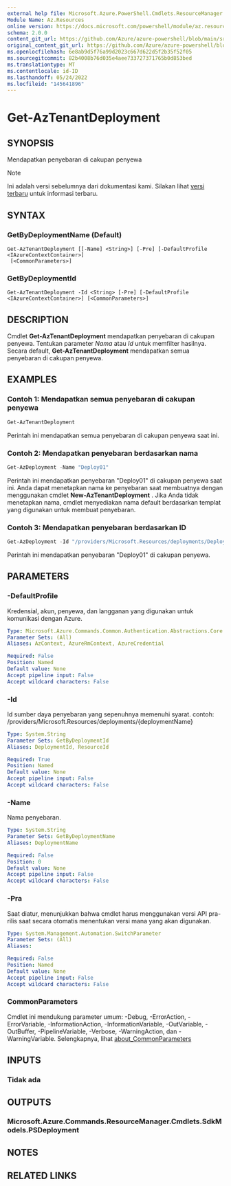```yaml
---
external help file: Microsoft.Azure.PowerShell.Cmdlets.ResourceManager.dll-Help.xml
Module Name: Az.Resources
online version: https://docs.microsoft.com/powershell/module/az.resources/get-aztenantdeployment
schema: 2.0.0
content_git_url: https://github.com/Azure/azure-powershell/blob/main/src/Resources/Resources/help/Get-AzTenantDeployment.md
original_content_git_url: https://github.com/Azure/azure-powershell/blob/main/src/Resources/Resources/help/Get-AzTenantDeployment.md
ms.openlocfilehash: 6e8ab9d5f76a99d2023c667d622d5f2b35f52f05
ms.sourcegitcommit: 82b4008b76d035e4aee733727371765b0d853bed
ms.translationtype: MT
ms.contentlocale: id-ID
ms.lasthandoff: 05/24/2022
ms.locfileid: "145641896"
---
```

# Get-AzTenantDeployment

## SYNOPSIS
Mendapatkan penyebaran di cakupan penyewa

> [!NOTE]
>Ini adalah versi sebelumnya dari dokumentasi kami. Silakan lihat [versi terbaru](/powershell/module/az.resources/get-aztenantdeployment) untuk informasi terbaru.

## SYNTAX

### GetByDeploymentName (Default)
```
Get-AzTenantDeployment [[-Name] <String>] [-Pre] [-DefaultProfile <IAzureContextContainer>]
 [<CommonParameters>]
```

### GetByDeploymentId
```
Get-AzTenantDeployment -Id <String> [-Pre] [-DefaultProfile <IAzureContextContainer>] [<CommonParameters>]
```

## DESCRIPTION
Cmdlet **Get-AzTenantDeployment** mendapatkan penyebaran di cakupan penyewa.
Tentukan parameter *Nama* atau *Id* untuk memfilter hasilnya.
Secara default, **Get-AzTenantDeployment** mendapatkan semua penyebaran di cakupan penyewa.

## EXAMPLES

### Contoh 1: Mendapatkan semua penyebaran di cakupan penyewa
```powershell
Get-AzTenantDeployment
```

Perintah ini mendapatkan semua penyebaran di cakupan penyewa saat ini.

### Contoh 2: Mendapatkan penyebaran berdasarkan nama
```powershell
Get-AzDeployment -Name "Deploy01"
```

Perintah ini mendapatkan penyebaran "Deploy01" di cakupan penyewa saat ini.
Anda dapat menetapkan nama ke penyebaran saat membuatnya dengan menggunakan cmdlet **New-AzTenantDeployment** .
Jika Anda tidak menetapkan nama, cmdlet menyediakan nama default berdasarkan templat yang digunakan untuk membuat penyebaran.

### Contoh 3: Mendapatkan penyebaran berdasarkan ID
```powershell
Get-AzDeployment -Id "/providers/Microsoft.Resources/deployments/Deploy01"
```

Perintah ini mendapatkan penyebaran "Deploy01" di cakupan penyewa.

## PARAMETERS

### -DefaultProfile
Kredensial, akun, penyewa, dan langganan yang digunakan untuk komunikasi dengan Azure.

```yaml
Type: Microsoft.Azure.Commands.Common.Authentication.Abstractions.Core.IAzureContextContainer
Parameter Sets: (All)
Aliases: AzContext, AzureRmContext, AzureCredential

Required: False
Position: Named
Default value: None
Accept pipeline input: False
Accept wildcard characters: False
```

### -Id
Id sumber daya penyebaran yang sepenuhnya memenuhi syarat.
contoh: /providers/Microsoft.Resources/deployments/{deploymentName}

```yaml
Type: System.String
Parameter Sets: GetByDeploymentId
Aliases: DeploymentId, ResourceId

Required: True
Position: Named
Default value: None
Accept pipeline input: False
Accept wildcard characters: False
```

### -Name
Nama penyebaran.

```yaml
Type: System.String
Parameter Sets: GetByDeploymentName
Aliases: DeploymentName

Required: False
Position: 0
Default value: None
Accept pipeline input: False
Accept wildcard characters: False
```

### -Pra
Saat diatur, menunjukkan bahwa cmdlet harus menggunakan versi API pra-rilis saat secara otomatis menentukan versi mana yang akan digunakan.

```yaml
Type: System.Management.Automation.SwitchParameter
Parameter Sets: (All)
Aliases:

Required: False
Position: Named
Default value: None
Accept pipeline input: False
Accept wildcard characters: False
```

### CommonParameters
Cmdlet ini mendukung parameter umum: -Debug, -ErrorAction, -ErrorVariable, -InformationAction, -InformationVariable, -OutVariable, -OutBuffer, -PipelineVariable, -Verbose, -WarningAction, dan -WarningVariable. Selengkapnya, lihat [about_CommonParameters](http://go.microsoft.com/fwlink/?LinkID=113216)

## INPUTS

### Tidak ada

## OUTPUTS

### Microsoft.Azure.Commands.ResourceManager.Cmdlets.SdkModels.PSDeployment

## NOTES

## RELATED LINKS
